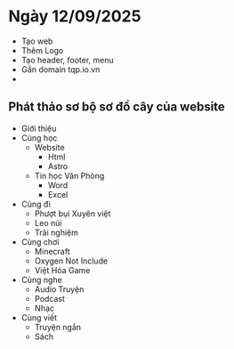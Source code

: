 # Ngày 12/09/2025

- Tạo web
- Thêm Logo
- Tạo header, footer, menu
- Gắn domain tqp.io.vn
-

## Phát thảo sơ bộ sơ đồ cây của website

- Giới thiệu
- Cùng học
  - Website
    - Html
    - Astro
  - Tin học Văn Phòng
    - Word
    - Excel
- Cùng đi
  - Phượt bụi Xuyên việt
  - Leo núi
  - Trải nghiệm
- Cùng chơi
  - Minecraft
  - Oxygen Not Include
  - Việt Hóa Game
- Cùng nghe
  - Audio Truyện
  - Podcast
  - Nhạc
- Cùng viết
  - Truyện ngắn
  - Sách
